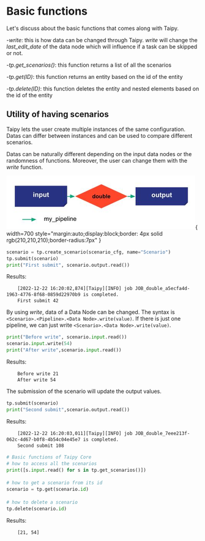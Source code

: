 # Basic functions

Let's discuss about the basic functions that comes along with Taipy.

-_write_: this is how data can be changed through Taipy. _write_ will change the _last_edit_date_ of the data node which will influence if a task can be skipped or not.

-_tp.get_scenarios()_: this function returns a list of all the scenarios

-_tp.get(ID)_: this function returns an entity based on the id of the entity

-_tp.delete(ID)_: this function deletes the entity and nested elements based on the id of the entity

## Utility of having scenarios

Taipy lets the user create multiple instances of the same configuration. Datas can differ between instances and can be used to compare different scenarios.

Datas can be naturally different depending on the input data nodes or the randomness of functions. Moreover, the user can change them with the _write_ function.

![](config_02.jpg){ width=700 style="margin:auto;display:block;border: 4px solid rgb(210,210,210);border-radius:7px" }

```python
scenario = tp.create_scenario(scenario_cfg, name="Scenario")
tp.submit(scenario)
print("First submit", scenario.output.read())
```
Results:
```
    [2022-12-22 16:20:02,874][Taipy][INFO] job JOB_double_a5ecfa4d-1963-4776-8f68-0859d22970b9 is completed.
    First submit 42
```

By using _write_, data of a Data Node can be changed. The syntax is `<Scenario>.<Pipeline>.<Data Node>.write(value)`. If there is just one pipeline, we can just write `<Scenario>.<Data Node>.write(value)`.


```python
print("Before write", scenario.input.read())
scenario.input.write(54)
print("After write",scenario.input.read())
```

Results:
```
    Before write 21
    After write 54
```

The submission of the scenario will update the output values.


```python
tp.submit(scenario)
print("Second submit",scenario.output.read())
```
Results:
```
    [2022-12-22 16:20:03,011][Taipy][INFO] job JOB_double_7eee213f-062c-4d67-b0f8-4b54c04e45e7 is completed.
    Second submit 108
```
    


```python
# Basic functions of Taipy Core 
# how to access all the scenarios
print([s.input.read() for s in tp.get_scenarios()])

# how to get a scenario from its id
scenario = tp.get(scenario.id)

# how to delete a scenario
tp.delete(scenario.id)
```
Results:
```
    [21, 54]
```

